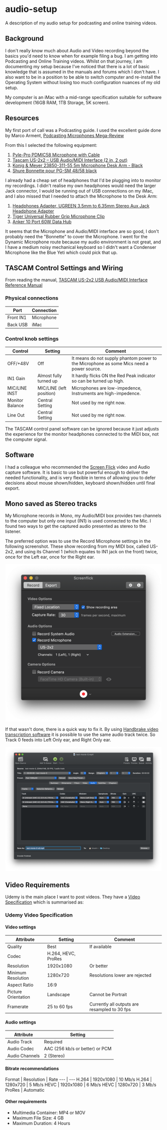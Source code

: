 # audio-setup
A description of my audio setup for podcasting and online training videos.

## Background

I don't really know much about Audio and Video recording beyond the basics you'd need to know when for example filing a bug.
I am getting into Podcasting and Online Training videos.  Whilst on that journey, I am documenting my setup because I've
noticed that there is a lot of basic knowledge that is assumed in the manuals and forums which I don't have.  I also want
to be in a position to be able to switch computer and re-install the Operating System without losing too much configuration
nuances of my old setup.

My computer is an iMac with a mid-range specification suitable for software development (16GB RAM, 1TB Storage, 5K screen).

## Resources

My first port of call was a Podcasting guide.  I used the excellent guide done by Marco Arment, [Podcasting Microphones Mega-Review](https://marco.org/podcasting-microphones)

From this I selected the following equipment:
1. [Pyle-Pro PDMIC58 Microphone with Cable](https://www.amazon.co.uk/gp/product/B003GEBGA0/ref=ppx_yo_dt_b_asin_title_o03_s00?ie=UTF8&psc=1)
1. [Tascam US-2x2 – USB Audio/MIDI Interface (2 in, 2 out)](https://www.amazon.co.uk/gp/product/B00N4LTFUI/ref=ppx_yo_dt_b_asin_title_o05_s00?ie=UTF8&psc=1)
1. [Konig & Meyer 23850-311-55 5m Microphone Desk Arm - Black](https://www.amazon.co.uk/gp/product/B00AXMLZCW/ref=ppx_yo_dt_b_asin_title_o04_s00?ie=UTF8&psc=1)
1. [Shure Bonnette pour PG-SM 48/58 black](https://www.amazon.co.uk/gp/product/B0006NMUK4/ref=ppx_yo_dt_b_asin_title_o02_s00?ie=UTF8&psc=1)

I already had a cheap set of headphones that I'd be plugging into to monitor my recordings.  I didn't realise my own headphones would need the larger Jack connector, I would be running out of USB connections on my iMac, and I also missed that I needed to attach the Microphone to the Desk Arm:
1. [Headphones Adapter, UGREEN 3.5mm to 6.35mm Stereo Aux Jack Headphone Adapter](https://www.amazon.co.uk/gp/product/B00EL9V5XW/ref=ppx_yo_dt_b_asin_title_o01_s00?ie=UTF8&psc=1)
1. [Tiger Universal Rubber Grip Microphone Clip](https://www.amazon.co.uk/gp/product/B002GOFUMQ/ref=ppx_yo_dt_b_asin_title_o00_s00?ie=UTF8&psc=1)
1. [Anker 10 Port 60W Data Hub](https://www.amazon.co.uk/gp/product/B00VE4UJD4/ref=ppx_yo_dt_b_asin_title_o01_s00?ie=UTF8&psc=1)

It seems that the Microphone and Audio/MIDI interface are so good, I don't probably need the "Bonnette" to cover the Microphone.
I went for the Dynamic Microphone route because my audio environment is not great, and I have a medium noisy mechanical keyboard so I didn't want a Condenser Microphone like the Blue Yeti which could pick that up.

## TASCAM Control Settings and Wiring

From reading the manual, [TASCAM US-2x2 USB Audio/MIDI Interface Reference Manual](./manuals/US-2x2_US-4x4_RM_vF.pdf)

### Physical connections
Port | Connection
-- | --
Front IN1 | Microphone
Back USB | iMac 

### Control knob settings

Control | Setting | Comment
--- | --- | ---
OFF/+48V |Off | It means do not supply phantom power to the Microphone as some Mics need a power source.
IN1 Gain | Almost fully turned up | It hardly flicks ON the Red Peak indicator so can be turned up high.
MIC/LINE INST | MIC/LINE (left position) |  Microphones are low-impedence, Instruments are high-impedence.
Monitor Balance | Central Setting | Not used by me right now.
Line Out | Central Setting | Not used by me right now.

The TASCAM control panel software can be ignored because it just adjusts the experience for the monitor headphones connected to the MIDI box, not the computer signal.

## Software

I had a colleague who recommended the [Screen Flick](https://www.araelium.com) video and Audio capture software.  It is basic to use but powerful enough to deliver the needed functionality, and is very flexible in terms of allowing you to defer decisions about mouse shown/hidden, keyboard shown/hidden until final export.

## Mono saved as Stereo tracks

My Microphone records in Mono, my Audio/MIDI box provides two channels to the computer but only one input (IN1) is used connected to the Mic.
I found two ways to get the captured audio presented as stereo to the listener.

The preferred option was to use the Record Microphone settings in the following screenshot.  These show recording from my MIDI box, called US-2x2, and using its Channel 1 (which equates to IN1 jack on the front) twice, once for the Left ear, once for the Right ear.

![Screen Flick Audio Settings](./recordChannelSettings.png)

If that wasn't done, there is a quick way to fix it.  By using [Handbrake video transcription software](https://handbrake.fr) it is possible to use the same audio track twice.  So Track 0 feeds into Left Only ear, and Right Only ear.

![Handbrake Audio Settings](./handbrakeAudioSettings.png)

## Video Requirements

Udemy is the main place I want to post videos.  They have a [Video Specification](https://support.udemy.com/hc/en-us/articles/229232767-Video-Standards-and-Choosing-a-Camera) which is summarised as:

### Udemy Video Specification

#### Video settings

Attribute | Setting | Comment
--- | --- | ---
Quality | Best | If available
Codec | H.264, HEVC, ProRes 
Resolution | 1920x1080 | Or better
Minimum Resolution | 1280x720 | Resolutions lower are rejected
Aspect Ratio | 16:9
Picture Orientation | Landscape | Cannot be Portrait
Framerate | 25 to 60 fps | Currently all outputs are resampled to 30 fps

#### Audio settings

Attribute | Setting
--- | ---
Audio Track | Required 
Audio Codec | AAC (256 kb/s or better) or PCM
Audio Channels | 2 (Stereo)

#### Bitrate recommendations

Format | Resolution | Rate 
--- | ---
H.264 | 1920x1080 | 10 Mb/s 
H.264 | 1280x720 | 5 Mb/s 
HEVC | 1920x1080 | 6 Mb/s 
HEVC | 1280x720 | 3 Mb/s 
ProRes | Automatic

#### Other requirements

- Multimedia Container: MP4 or MOV
- Maximum File Size: 4 GB
- Maximum Duration: 4 Hours
